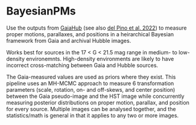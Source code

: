 # BayesianPMs
Use the outputs from [GaiaHub](https://github.com/AndresdPM/GaiaHub/) (see also [del Pino et al. 2022](https://ui.adsabs.harvard.edu/abs/2022ApJ...933...76D/abstract/)) to measure proper motions, parallaxes, and positions in a heirarchical Bayesian framework from Gaia and archival Hubble images.

Works best for sources in the 17 < G < 21.5 mag range in medium- to low-density environemnts. High-density environments are likely to have incorrect cross-matching between Gaia and Hubble sources. 

The Gaia-measured values are used as priors where they exist. This pipeline uses an MH-MCMC approach to measure 6 transformation parameters (scale, rotation, on- and off-skews, and center position) between the Gaia pseudo-image and the HST image while concurrently measuring posterior distributions on proper motion, parallax, and position for every source. Multiple images can be analysed together, and the statistics/math is general in that it applies to any two or more images. 
